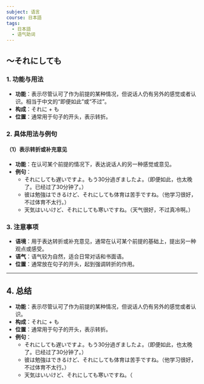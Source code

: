 ```yaml
---
subject: 语言
course: 日本語
tags:
  - 日本語
  - 语气助词
---
```


## ～それにしても

### 1. **功能与用法**
- **功能**：表示尽管认可了作为前提的某种情况，但说话人仍有另外的感觉或者认识。相当于中文的“即便如此”或“不过”。
- **构成**：それに + も
- **位置**：通常用于句子的开头，表示转折。

### 2. **具体用法与例句**

#### （1）**表示转折或补充意见**
- **功能**：在认可某个前提的情况下，表达说话人的另一种感觉或意见。
- **例句**：
  - それにしても遅いですよ。もう30分過ぎましたよ。（即便如此，也太晚了。已经过了30分钟了。）
  - 彼は勉強はできるけど、それにしても体育は苦手ですね。（他学习很好，不过体育不太行。）
  - 天気はいいけど、それにしても寒いですね。（天气很好，不过真冷啊。）

### 3. **注意事项**
- **语境**：用于表达转折或补充意见，通常在认可某个前提的基础上，提出另一种观点或感受。
- **语气**：语气较为自然，适合日常对话和书面语。
- **位置**：通常放在句子的开头，起到强调转折的作用。

---

## 4. **总结**
- **功能**：表示尽管认可了作为前提的某种情况，但说话人仍有另外的感觉或者认识。
- **构成**：それに + も
- **位置**：通常用于句子的开头，表示转折。
- **例句**：
  - それにしても遅いですよ。もう30分過ぎましたよ。（即便如此，也太晚了。已经过了30分钟了。）
  - 彼は勉強はできるけど、それにしても体育は苦手ですね。（他学习很好，不过体育不太行。）
  - 天気はいいけど、それにしても寒いですね。（